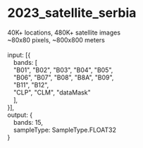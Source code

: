# 2023_satellite_serbia
40K+ locations, 480K+ satellite images <br>
~80x80 pixels, ~800x800 meters <br>
<br>
input: [{ <br>
&emsp;bands: [ <br>
&emsp;"B01", "B02", "B03", "B04", "B05", <br>
&emsp;"B06", "B07", "B08", "B8A", "B09", <br>
&emsp;"B11", "B12",  <br>
&emsp;"CLP", "CLM", "dataMask" <br>
&emsp;], <br>
}], <br>
output: { <br>
&emsp;bands: 15, <br>
&emsp;sampleType: SampleType.FLOAT32 <br>
} <br>




